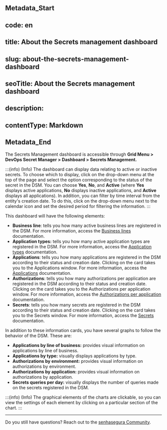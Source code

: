 ## Metadata_Start 
## code: en
## title: About the Secrets management dashboard 
## slug: about-the-secrets-management-dashboard 
## seoTitle: About the Secrets management dashboard 
## description:  
## contentType: Markdown 
## Metadata_End
The Secrets Management dashboard is accessible through **Grid Menu > DevOps Secret Manager > Dashboard > Secrets Management.**

:::(info) (Info)
The dashboard can display data relating to active or inactive secrets. To choose which to display, click on the drop-down menu at the top of the page and select the option corresponding to the status of the secret in the DSM. You can choose **Yes**, **No**, and **Active** (where **Yes** displays active applications, **No** displays inactive applications, and **Active** displays all applications). In addition, you can filter by time interval from the entity's creation date. To do this, click on the drop-down menu next to the calendar icon and set the desired period for filtering the information.
:::

This dashboard will have the following elements:

* **Business line**: tells you how many active business lines are registered in the DSM. For more information, access the [Business lines](/v3-32/docs/how-to-manage-the-lines-of-business) documentation.
* **Application types:** tells you how many active application types are registered in the DSM. For more information, access the [Application types](/v3-32/docs/how-to-manage-application-types-in-senhasegura-devops-secret-manager) documentation.
* **Applications**: tells you how many applications are registered in the DSM according to their status and creation date. Clicking on the card takes you to the Applications window. For more information, access the [Applications](/v3-32/docs/applications-and-authorizations) documentation.
* **Authorizations**: tells you how many authorizations per application are registered in the DSM according to their status and creation date. Clicking on the card takes you to the Authorizations per application window. For more information, access the [Authorizations per application](/v3-32/docs/how-to-manage-authorizations-per-application-in-devops-secret-manager) documentation.
* **Secrets**: tells you how many secrets are registered in the DSM according to their status and creation date. Clicking on the card takes you to the Secrets window. For more information, access the [Secrets](/v3-32/docs/devops-secret-manager) documentation.

In addition to these information cards, you have several graphs to follow the behavior of the DSM. These are:

* **Applications by line of business:** provides visual information on applications by line of business.
* **Applications by type:** visually displays applications by type.
* **Authorizations by environment:** provides visual information on authorizations by environment.
* **Authorizations by application:** provides visual information on authorizations by application.
* **Secrets queries per day:** visually displays the number of queries made on the secrets registered in the DSM.

:::(info) (Info)
The graphical elements of the charts are clickable, so you can view the settings of each element by clicking on a particular section of the chart.
:::

***
Do you still have questions? Reach out to the [senhasegura Community](https://community.senhasegura.io/).